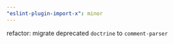 ```yaml
---
"eslint-plugin-import-x": minor
---
```


refactor: migrate deprecated `doctrine` to `comment-parser`
